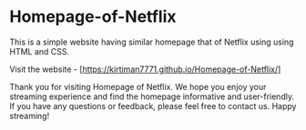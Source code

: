 # Homepage-of-Netflix
This is a simple website having similar homepage that of Netflix using using HTML and CSS.


Visit the website - [https://kirtiman7771.github.io/Homepage-of-Netflix/]


Thank you for visiting Homepage of Netflix. We hope you enjoy your streaming experience and find the homepage informative and user-friendly. If you have any questions or feedback, please feel free to contact us. Happy streaming!
